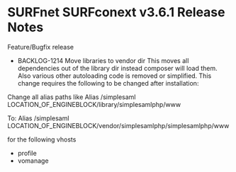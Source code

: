 # SURFnet SURFconext v3.6.1 Release Notes #

Feature/Bugfix release

* BACKLOG-1214 Move libraries to vendor dir
This moves all dependencies out of the library dir instead composer will load them. Also various other autoloading code is removed or simplified.
This change requires the following to be changed after installation:

Change all alias paths like
Alias /simplesaml LOCATION_OF_ENGINEBLOCK/library/simplesamlphp/www

To:
Alias /simplesaml LOCATION_OF_ENGINEBLOCK/vendor/simplesamlphp/simplesamlphp/www

for the following vhosts
- profile
- vomanage